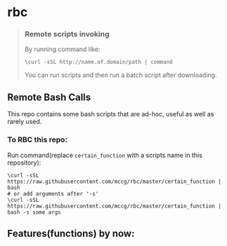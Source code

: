 # rbc

> ### Remote scripts invoking
> By running command like:
> ```shell
> \curl -sSL http://name.of.domain/path | command
> ```
> You can run scripts and then run a batch script after downloading.

## Remote Bash Calls
This repo contains some bash scripts that are 
ad-hoc, useful as well as rarely used.

### To RBC this repo:
Run command(replace ``certain_function`` with a scripts name in this repository):
```shell
\curl -sSL https://raw.githubusercontent.com/mccg/rbc/master/certain_function | bash
# or add arguments after '-s'
\curl -sSL https://raw.githubusercontent.com/mccg/rbc/master/certain_function | bash -s some args
```

## Features(functions) by now:


